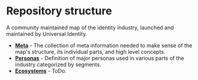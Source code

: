 # Repository structure

A community maintained map of the identity industry, launched and maintained by Universal Identity.

- **[Meta](meta/readme.md)** - The collection of meta information needed to make sense of the map's structure, its individual parts, and high level concepts.
- **[Personas](personas/readme.md)** - Definition of major personas used in various parts of the industry categorized by segments.
- **[Ecosystems](ecosystems/readme.md)** - ToDo.
